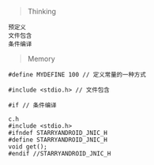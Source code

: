 > Thinking

```
预定义
文件包含
条件编译
```

> Memory

```
#define MYDEFINE 100 // 定义常量的一种方式

#include <stdio.h> // 文件包含

#if // 条件编译

c.h
#include <stdio.h>
#ifndef STARRYANDROID_JNIC_H
#define STARRYANDROID_JNIC_H
void get();
#endif //STARRYANDROID_JNIC_H
```

